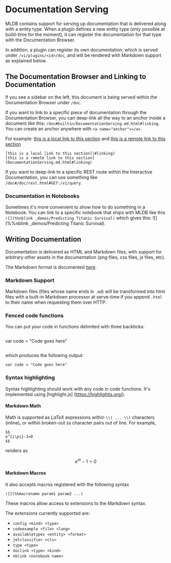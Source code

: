 # Documentation Serving

MLDB contains support for serving up documentation that is delivered
along with a entity type. When a plugin defines a new entity type (only possible at build-time for the moment), it can register the documentation for that type with the Documentation Browser.

In addition, a plugin can register its own documentation, which is served under `/v1/plugins/<id>/doc`, and will be rendered with Markdown support as explained below.

## <a name="linking"></a>The Documentation Browser and Linking to Documentation

If you see a sidebar on the left, this document is being served within the Documentation Browser under `/doc`.

If you want to link to a specific piece of documentation through the Documentation Browser, you can deep-link all the way to an anchor inside a document like this: `/doc#builtin/DocumentationServing.md.html#linking`. You can create an anchor anywhere with `<a name="anchor"></a>`. 

For example: 
[this is a local link to this section](#linking) and 
[this is a remote link to this section](DocumentationServing.md.html#linking)

```
[this is a local link to this section](#linking)
[this is a remote link to this section](DocumentationServing.md.html#linking)
```

If you want to deep-link to a specific REST route within the Interactive Documentation, you can use something like `/doc#/doc/rest.html#GET:/v1/query`.

### Documentation in Notebooks

Sometimes it's more convenient to show how to do something in a Notebook. You can link to a specific notebook that ships with MLDB like this `![](%%nblink _demos/Predicting Titanic Survival)` which gives this: ![](%%nblink _demos/Predicting Titanic Survival).

## Writing Documentation

Documentation is delivered as HTML and Markdown files, with support for
arbitrary other assets in the documentation (png files, css files, js files,
etc).

The Markdown format is documented [here](Markdown.md).

### Markdown Support

Markdown files (files whose name ends in `.md`) will be transformed into html files with a built-in Markdown processor at serve-time if you append `.html` to their name when requesting them over HTTP.

### Fenced code functions

You can put your code in functions delimited with three backticks:

```
   ```
   var code = "Code goes here"
   ```
```

which produces the following output:

```
var code = "Code goes here"
```

### Syntax highlighting

Syntax highlighting should work with any code in code functions.  It's implemented
using [highlight.js] (https://highlightjs.org/).

#### Markdown Math

Math is supported as $LaTeX$ expressions within `\\( ... \\)` characters (inline),
or within broken-out `$$` character pairs out of line.  For example,

    $$
    e^{i\pi}-1=0
    $$

renders as

$$
e^{i\pi}-1=0
$$


#### Markdown Macros

It also accepts macros registered with the following syntax

    ![](%%macroname param1 param2 ...)

These macros allow access to extensions to the Markdown syntax.

The extensions currently supported are:

* `config <kind> <type>`
* `codeexample <file> <lang>`
* `availabletypes <entity> <format>`
* `jmlclassifier <cls>`
* `type <type>`
* `doclink <type> <kind>`
* `nblink <notebook name>`

